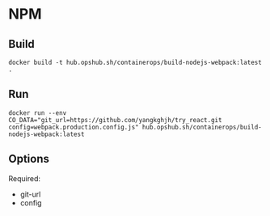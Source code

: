 # NPM

## Build

```shell
docker build -t hub.opshub.sh/containerops/build-nodejs-webpack:latest .
```

## Run

```shell
docker run --env CO_DATA="git_url=https://github.com/yangkghjh/try_react.git config=webpack.production.config.js" hub.opshub.sh/containerops/build-nodejs-webpack:latest
```

## Options

Required:

- git-url
- config